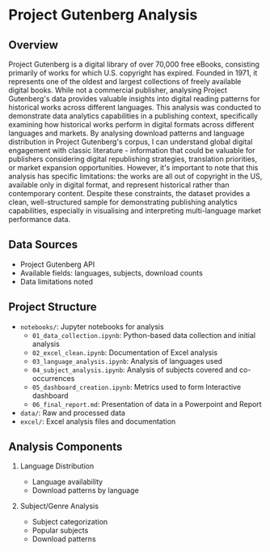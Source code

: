 # Project Gutenberg Analysis

## Overview
Project Gutenberg is a digital library of over 70,000 free eBooks, consisting primarily of works for which U.S. copyright has expired. Founded in 1971, it represents one of the oldest and largest collections of freely available digital books. While not a commercial publisher, analysing Project Gutenberg's data provides valuable insights into digital reading patterns for historical works across different languages. This analysis was conducted to demonstrate data analytics capabilities in a publishing context, specifically examining how historical works perform in digital formats across different languages and markets. By analysing download patterns and language distribution in Project Gutenberg's corpus, I can understand global digital engagement with classic literature - information that could be valuable for publishers considering digital republishing strategies, translation priorities, or market expansion opportunities. However, it's important to note that this analysis has specific limitations: the works are all out of copyright in the US, available only in digital format, and represent historical rather than contemporary content. Despite these constraints, the dataset provides a clean, well-structured sample for demonstrating publishing analytics capabilities, especially in visualising and interpreting multi-language market performance data.

## Data Sources
- Project Gutenberg API
- Available fields: languages, subjects, download counts
- Data limitations noted

## Project Structure
- `notebooks/`: Jupyter notebooks for analysis
  - `01_data_collection.ipynb`: Python-based data collection and initial analysis
  - `02_excel_clean.ipynb`: Documentation of Excel analysis
  - `03_language_analysis.ipynb`: Analysis of languages used
  - `04_subject_analysis.ipynb`: Analysis of subjects covered and co-occurrences
  - `05_dashboard_creation.ipynb`: Metrics used to form Interactive dashboard
  - `06_final_report.md`: Presentation of data in a Powerpoint and Report
- `data/`: Raw and processed data
- `excel/`: Excel analysis files and documentation

## Analysis Components
1. Language Distribution
   - Language availability
   - Download patterns by language

2. Subject/Genre Analysis
   - Subject categorization
   - Popular subjects
   - Download patterns


